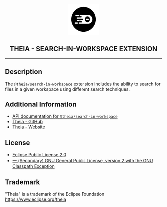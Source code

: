 <div align='center'>

<br />

<img src='https://raw.githubusercontent.com/eclipse-theia/theia/master/logo/theia.svg?sanitize=true' alt='theia-ext-logo' width='100px' />

<h2>THEIA - SEARCH-IN-WORKSPACE EXTENSION</h2>

<hr />

</div>

## Description

The `@theia/search-in-workspace` extension includes the ability to search for files in a given workspace using different search techniques.

## Additional Information

- [API documentation for `@theia/search-in-workspace`](https://eclipse-theia.github.io/theia/docs/next/modules/search_in_workspace.html)
- [Theia - GitHub](https://github.com/eclipse-theia/theia)
- [Theia - Website](https://theia-ide.org/)

## License

- [Eclipse Public License 2.0](http://www.eclipse.org/legal/epl-2.0/)
- [一 (Secondary) GNU General Public License, version 2 with the GNU Classpath Exception](https://projects.eclipse.org/license/secondary-gpl-2.0-cp)

## Trademark
"Theia" is a trademark of the Eclipse Foundation
https://www.eclipse.org/theia
